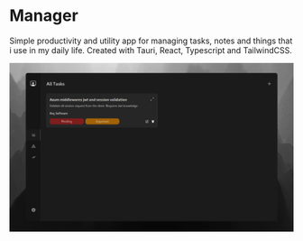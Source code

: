 
# Manager

Simple productivity and utility app for managing tasks, notes and things that i use in my daily life. Created with Tauri, React, Typescript and TailwindCSS.

![image](./public/look-like.png)


